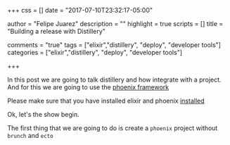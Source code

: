 +++
css = []
date = "2017-07-10T23:32:17-05:00"

author = "Felipe Juarez"
description = ""
highlight = true
scripts = []
title = "Building a release with Distillery"

comments = "true"
tags = ["elixir","distillery", "deploy", "developer tools"]
categories = ["elixir","distillery", "deploy", "developer tools"]

+++

In this post we are going to talk distillery and how integrate with a project. And for this we are going to use the [phoenix framework](http://www.phoenixframework.org)

Please make sure that you have installed elixir and phoenix [installed](http://www.phoenixframework.org/docs/installation)

Ok, let's the show begin.

The first thing that we are going to do is create a `phoenix` project without `brunch` and `ecto`


